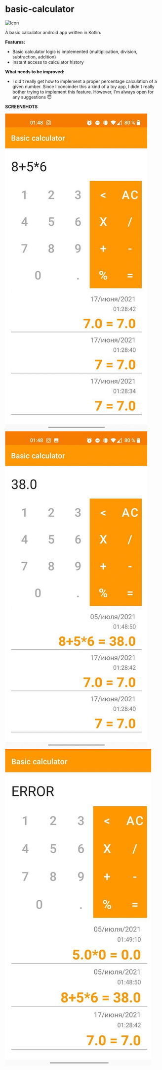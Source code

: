 # basic-calculator
![Icon](https://raw.github.com/AlexPopov487/basic-calculator/master/app/src/main/res/mipmap-xxxhdpi/ic_launcher_round.png)


A basic calculator android app written in Kotlin. 

**Features:**
* Basic calculator logic is implemented (multiplication, division, subtraction, addition)
* Instant access to calculator history

**What needs to be improved:**
* I did't really get how to implement a proper percentage calculation of a given number. 
Since I concinder this a kind of a toy app, I didn't really bother trying to implement this feature. However, I'm always open for any suggestions 😇


**SCREENSHOTS**

![Screenshot1](https://github.com/AlexPopov487/basic-calculator/blob/master/Screenshots/screenshot0.png)
![Screenshot2](https://github.com/AlexPopov487/basic-calculator/blob/master/Screenshots/screenshot1.png)
![Screenshot3](https://github.com/AlexPopov487/basic-calculator/blob/master/Screenshots/error_state.png)
